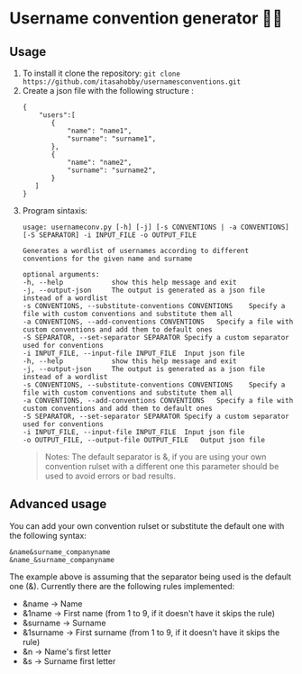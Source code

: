 
# Username convention generator 🙎‍♂️

## Usage 

 1. To install it clone the repository: 
	 `git clone https://github.com/itasahobby/usernamesconventions.git`
 2. Create a json file with the following structure :
	 ```
	 {
		 "users":[
			{
				"name": "name1",
				"surname": "surname1",
			},
			{
				"name": "name2",
				"surname": "surname2",
			}
		]
	 }
	 ``` 
3. Program sintaxis:
	```
	usage: usernameconv.py [-h] [-j] [-s CONVENTIONS | -a CONVENTIONS] [-S SEPARATOR] -i INPUT_FILE -o OUTPUT_FILE

	Generates a wordlist of usernames according to different conventions for the given name and surname

	optional arguments:
	-h, --help            show this help message and exit
	-j, --output-json     The output is generated as a json file instead of a wordlist
	-s CONVENTIONS, --substitute-conventions CONVENTIONS	Specify a file with custom conventions and substitute them all
	-a CONVENTIONS, --add-conventions CONVENTIONS	Specify a file with custom conventions and add them to default ones
	-S SEPARATOR, --set-separator SEPARATOR	Specify a custom separator used for conventions
	-i INPUT_FILE, --input-file INPUT_FILE	Input json file
	-h, --help            show this help message and exit
	-j, --output-json     The output is generated as a json file instead of a wordlist
	-s CONVENTIONS, --substitute-conventions CONVENTIONS	Specify a file with custom conventions and substitute them all
	-a CONVENTIONS, --add-conventions CONVENTIONS	Specify a file with custom conventions and add them to default ones
	-S SEPARATOR, --set-separator SEPARATOR	Specify a custom separator used for conventions
	-i INPUT_FILE, --input-file INPUT_FILE	Input json file
	-o OUTPUT_FILE, --output-file OUTPUT_FILE	Output json file
	```
	> Notes: The default separator is &, if you are using your own convention rulset with a different one this parameter should be used to avoid errors or bad results.
	
## Advanced usage
You can add your own convention rulset or substitute the default one with the following syntax:
```
&name&surname_companyname
&name_&surname_companyname
```
The example above is assuming that the separator being used is the default one (&). 
Currently there are the following rules implemented:
* &name -> Name
* &1name -> First name (from 1 to 9, if it doesn't have it skips the rule)
* &surname -> Surname
* &1surname -> First surname (from 1 to 9, if it doesn't have it skips the rule)
* &n -> Name's first letter
* &s -> Surname first letter 